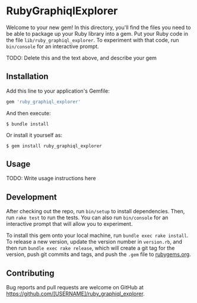 # RubyGraphiqlExplorer

Welcome to your new gem! In this directory, you'll find the files you need to be able to package up your Ruby library into a gem. Put your Ruby code in the file `lib/ruby_graphiql_explorer`. To experiment with that code, run `bin/console` for an interactive prompt.

TODO: Delete this and the text above, and describe your gem

## Installation

Add this line to your application's Gemfile:

```ruby
gem 'ruby_graphiql_explorer'
```

And then execute:

    $ bundle install

Or install it yourself as:

    $ gem install ruby_graphiql_explorer

## Usage

TODO: Write usage instructions here

## Development

After checking out the repo, run `bin/setup` to install dependencies. Then, run `rake test` to run the tests. You can also run `bin/console` for an interactive prompt that will allow you to experiment.

To install this gem onto your local machine, run `bundle exec rake install`. To release a new version, update the version number in `version.rb`, and then run `bundle exec rake release`, which will create a git tag for the version, push git commits and tags, and push the `.gem` file to [rubygems.org](https://rubygems.org).

## Contributing

Bug reports and pull requests are welcome on GitHub at https://github.com/[USERNAME]/ruby_graphiql_explorer.

